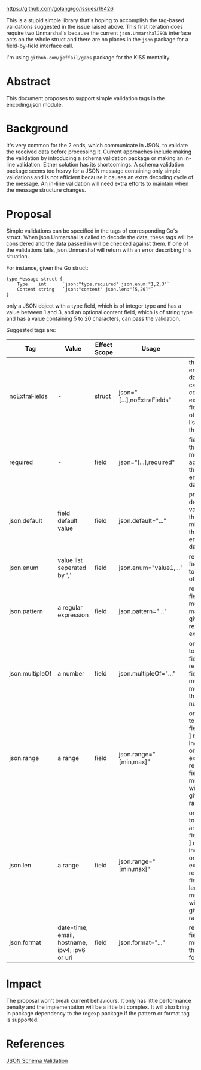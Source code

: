 https://github.com/golang/go/issues/16426

This is a stupid simple library that's hoping to accomplish the tag-based validations suggested in the issue raised above. This first iteration does require two Unmarshal's because the current `json.UnmarshalJSON` interface acts on the whole struct and there are no places in the `json` package for a field-by-field interface call.

I'm using `github.com/jeffail/gabs` package for the KISS mentality.

# Abstract

This document proposes to support simple validation tags in the encoding/json module.

# Background

It's very common for the 2 ends, which communicate in JSON, to validate the received data before processing it. Current approaches include making the validation by introducing a schema validation package or making an in-line validation. Either solution has its shortcomings. A schema validation package seems too heavy for a JSON message containing only simple validations and is not efficient because it causes an extra decoding cycle of the message. An in-line validation will need extra efforts to maintain when the message structure changes.

# Proposal

Simple validations can be specified in the tags of corresponding Go's struct. When json.Unmarshal is called to decode the data, these tags will be considered and the data passed in will be checked against them. If one of the validations fails, json.Unmarshal will return with an error describing this situation.

For instance, given the Go struct:

    type Message struct {
        Type    int      `json:"type,required" json.enum:"1,2,3"`
        Content string   `json:"content" json.len:"[5,20]"`
    }

only a JSON object with a type field, which is of integer type and has a value between 1 and 3, and an optional content field, which is of string type and has a value containing 5 to 20 characters, can pass the validation.

Suggested tags are:

<table>

<thead>

<tr>

<th>Tag</th>

<th>Value</th>

<th>Effect Scope</th>

<th>Usage</th>

<th>Effect</th>

</tr>

</thead>

<tbody>

<tr>

<td>noExtraFields</td>

<td>-</td>

<td>struct</td>

<td>json="[...],noExtraFields"</td>

<td>the encoded data cannot contain extra fields other than listed in the struct</td>

</tr>

<tr>

<td>required</td>

<td>-</td>

<td>field</td>

<td>json="[...],required"</td>

<td>fields with this tag must appear in the encoded data</td>

</tr>

<tr>

<td>json.default</td>

<td>field default value</td>

<td>field</td>

<td>json.default="..."</td>

<td>provide a default value for that field if missing in the encoded data</td>

</tr>

<tr>

<td>json.enum</td>

<td>value list seperated by ','</td>

<td>field</td>

<td>json.enum="value1,..."</td>

<td>restrict the field value to be one of them</td>

</tr>

<tr>

<td>json.pattern</td>

<td>a regular expression</td>

<td>field</td>

<td>json.pattern="..."</td>

<td>restrict the field value must match the given regular expression</td>

</tr>

<tr>

<td>json.multipleOf</td>

<td>a number</td>

<td>field</td>

<td>json.multipleOf="..."</td>

<td>only valid to integer fields; restrict the field value must be a multiple of the given number</td>

</tr>

<tr>

<td>json.range</td>

<td>a range</td>

<td>field</td>

<td>json.range="[min,max]"</td>

<td>only valid to numeric fields; [ or ] means inclusive, ( or ) means exclusive; restrict the field value must be within the given range</td>

</tr>

<tr>

<td>json.len</td>

<td>a range</td>

<td>field</td>

<td>json.range="[min,max]"</td>

<td>only valid to string or array fields; [ or ] means inclusive, ( or ) means exclusive; restrict the field length must be within the given range</td>

</tr>

<tr>

<td>json.format</td>

<td>date-time, email, hostname, ipv4, ipv6 or uri</td>

<td>field</td>

<td>json.format="..."</td>

<td>restrict the field value must be in the given format</td>

</tr>

</tbody>

</table>

# Impact

The proposal won't break current behaviours. It only has little performance penalty and the implementation will be a little bit complex. It will also bring in package dependency to the regexp package if the pattern or format tag is supported.

# References

[JSON Schema Validation](http://json-schema.org/latest/json-schema-validation.html)
